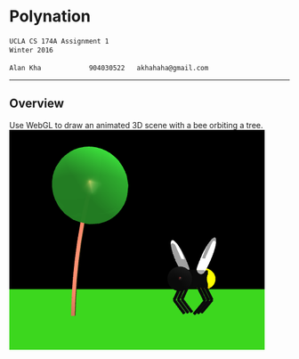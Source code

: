 Polynation
===================
    UCLA CS 174A Assignment 1
    Winter 2016

    Alan Kha            904030522   akhahaha@gmail.com
-------------------------------------------------------------------------------
Overview
---------------
Use WebGL to draw an animated 3D scene with a bee orbiting a tree.
![Screenshot](images/screenshot.png)
